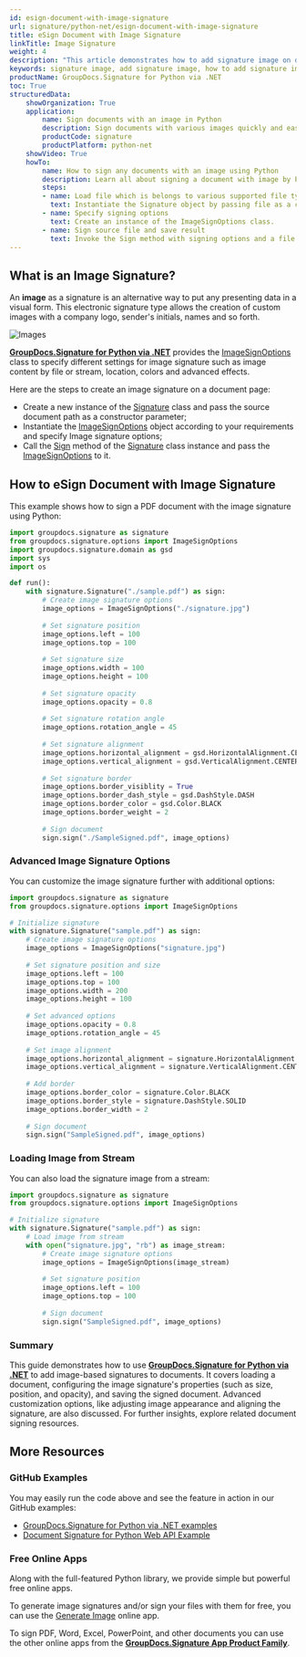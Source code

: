 ```yaml
---
id: esign-document-with-image-signature
url: signature/python-net/esign-document-with-image-signature
title: eSign Document with Image Signature
linkTitle: Image Signature
weight: 4
description: "This article demonstrates how to add signature image on document page with GroupDocs.Signature for Python via .NET."
keywords: signature image, add signature image, how to add signature image, python image signature, python digital signature
productName: GroupDocs.Signature for Python via .NET
toc: True
structuredData:
    showOrganization: True
    application:    
        name: Sign documents with an image in Python    
        description: Sign documents with various images quickly and easily with Python language and GroupDocs.Signature for Python via .NET APIs
        productCode: signature
        productPlatform: python-net 
    showVideo: True
    howTo:
        name: How to sign any documents with an image using Python 
        description: Learn all about signing a document with image by Python
        steps:
        - name: Load file which is belongs to various supported file types
          text: Instantiate the Signature object by passing file as a constructor parameter. You may provide either a file path or a file stream. 
        - name: Specify signing options 
          text: Create an instance of the ImageSignOptions class.
        - name: Sign source file and save result 
          text: Invoke the Sign method with signing options and a file path for the resulting file. File stream can be used as well.
---
```

## What is an Image Signature?

An **image** as a signature is an alternative way to put any presenting data in a visual form. This electronic signature type allows the creation of custom images with a company logo, sender's initials, names and so forth.

![Images](/signature/python-net/images/esign-document-with-image-signature.png)

[**GroupDocs.Signature for Python via .NET**](https://products.groupdocs.com/signature/python-net) provides the [ImageSignOptions](https://reference.groupdocs.com/signature/python-net/groupdocs.signature.options/imagesignoptions) class to specify different settings for image signature such as image content by file or stream, location, colors and advanced effects.

Here are the steps to create an image signature on a document page:

* Create a new instance of the [Signature](https://reference.groupdocs.com/signature/python-net/groupdocs.signature/signature) class and pass the source document path as a constructor parameter;
* Instantiate the [ImageSignOptions](https://reference.groupdocs.com/signature/python-net/groupdocs.signature.options/imagesignoptions) object according to your requirements and specify Image signature options;
* Call the [Sign](https://reference.groupdocs.com/signature/python-net/groupdocs.signature/signature/sign/) method of the [Signature](https://reference.groupdocs.com/signature/python-net/groupdocs.signature/signature) class instance and pass the [ImageSignOptions](https://reference.groupdocs.com/signature/python-net/groupdocs.signature.options/imagesignoptions) to it.

## How to eSign Document with Image Signature

This example shows how to sign a PDF document with the image signature using Python:

```python
import groupdocs.signature as signature
from groupdocs.signature.options import ImageSignOptions
import groupdocs.signature.domain as gsd
import sys 
import os

def run():
    with signature.Signature("./sample.pdf") as sign:
        # Create image signature options
        image_options = ImageSignOptions("./signature.jpg")
        
        # Set signature position
        image_options.left = 100
        image_options.top = 100
        
        # Set signature size
        image_options.width = 100
        image_options.height = 100
        
        # Set signature opacity
        image_options.opacity = 0.8
        
        # Set signature rotation angle
        image_options.rotation_angle = 45
        
        # Set signature alignment
        image_options.horizontal_alignment = gsd.HorizontalAlignment.CENTER
        image_options.vertical_alignment = gsd.VerticalAlignment.CENTER
        
        # Set signature border
        image_options.border_visiblity = True
        image_options.border_dash_style = gsd.DashStyle.DASH
        image_options.border_color = gsd.Color.BLACK
        image_options.border_weight = 2
        
        # Sign document
        sign.sign("./SampleSigned.pdf", image_options)
```

### Advanced Image Signature Options

You can customize the image signature further with additional options:

```python
import groupdocs.signature as signature
from groupdocs.signature.options import ImageSignOptions

# Initialize signature
with signature.Signature("sample.pdf") as sign:
    # Create image signature options
    image_options = ImageSignOptions("signature.jpg")
    
    # Set signature position and size
    image_options.left = 100
    image_options.top = 100
    image_options.width = 200
    image_options.height = 100
    
    # Set advanced options
    image_options.opacity = 0.8
    image_options.rotation_angle = 45
    
    # Set image alignment
    image_options.horizontal_alignment = signature.HorizontalAlignment.CENTER
    image_options.vertical_alignment = signature.VerticalAlignment.CENTER
    
    # Add border
    image_options.border_color = signature.Color.BLACK
    image_options.border_style = signature.DashStyle.SOLID
    image_options.border_width = 2
    
    # Sign document
    sign.sign("SampleSigned.pdf", image_options)
```

### Loading Image from Stream

You can also load the signature image from a stream:

```python
import groupdocs.signature as signature
from groupdocs.signature.options import ImageSignOptions

# Initialize signature
with signature.Signature("sample.pdf") as sign:
    # Load image from stream
    with open("signature.jpg", "rb") as image_stream:
        # Create image signature options
        image_options = ImageSignOptions(image_stream)
        
        # Set signature position
        image_options.left = 100
        image_options.top = 100
        
        # Sign document
        sign.sign("SampleSigned.pdf", image_options)
```

### Summary
This guide demonstrates how to use [**GroupDocs.Signature for Python via .NET**](https://products.groupdocs.com/signature/python-net) to add image-based signatures to documents. It covers loading a document, configuring the image signature's properties (such as size, position, and opacity), and saving the signed document. Advanced customization options, like adjusting image appearance and aligning the signature, are also discussed. For further insights, explore related document signing resources.


## More Resources

### GitHub Examples

You may easily run the code above and see the feature in action in our GitHub examples:

* [GroupDocs.Signature for Python via .NET examples](https://github.com/groupdocs-signature/GroupDocs.Signature-for-Python-via-.NET)
* [Document Signature for Python Web API Example](https://github.com/groupdocs-signature/GroupDocs.Signature-for-Python-via-.NET-Web-API)

### Free Online Apps

Along with the full-featured Python library, we provide simple but powerful free online apps.

To generate image signatures and/or sign your files with them for free, you can use the [Generate Image](https://products.groupdocs.app/signature/generate/image) online app.

To sign PDF, Word, Excel, PowerPoint, and other documents you can use the other online apps from the **[GroupDocs.Signature App Product Family](https://products.groupdocs.app/signature/family)**.